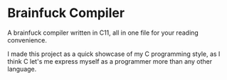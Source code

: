 # Brainfuck Compiler
A brainfuck compiler written in C11, all in one file for
your reading convenience.

I made this project as a quick showcase of my C programming
style, as I think C let's me express myself as a programmer
more than any other language.